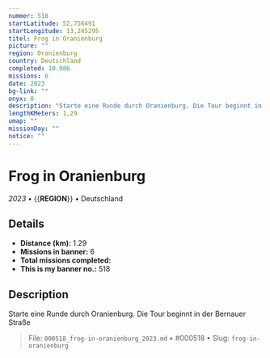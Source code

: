 ```yaml
---
nummer: 518
startLatitude: 52,756491
startLongitude: 13,245295
titel: Frog in Oranienburg
picture: ""
region: Oranienburg
country: Deutschland
completed: 10.986
missions: 6
date: 2023
bg-link: ""
onyx: 0
description: "Starte eine Runde durch Oranienburg. Die Tour beginnt in der Bernauer Straße"
lengthKMeters: 1,29
umap: ""
missionDay: ""
notice: ""
---
```

# Frog in Oranienburg

*2023* • {{__REGION__}} • Deutschland





## Details
- **Distance (km):** 1.29
- **Missions in banner:** 6
- **Total missions completed:** 
- **This is my banner no.:** 518



## Description
Starte eine Runde durch Oranienburg. Die Tour beginnt in der Bernauer Straße




> File: `000518_frog-in-oranienburg_2023.md` • #000518 • Slug: `frog-in-oranienburg`
